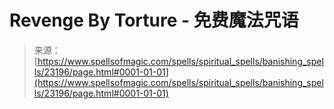 <!--yml

category: 未分类

date: 2024-06-12 19:08:10

-->

# Revenge By Torture - 免费魔法咒语

> 来源：[https://www.spellsofmagic.com/spells/spiritual_spells/banishing_spells/23196/page.html#0001-01-01](https://www.spellsofmagic.com/spells/spiritual_spells/banishing_spells/23196/page.html#0001-01-01)
